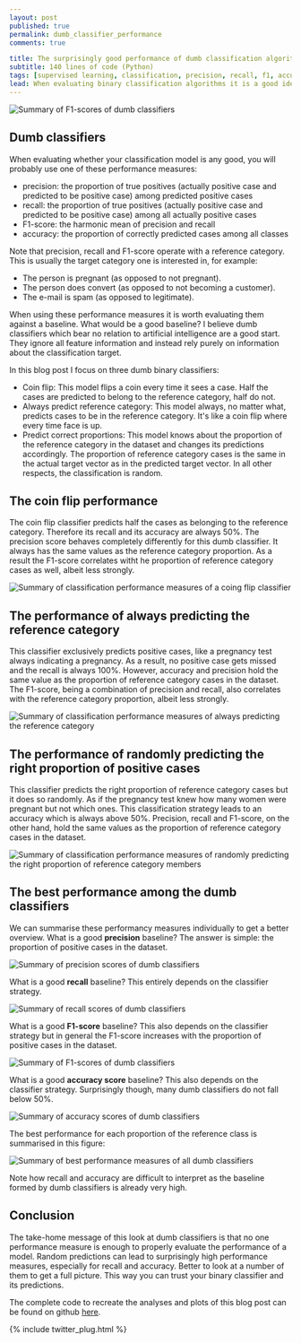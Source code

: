 ```yaml
---
layout: post
published: true
permalink: dumb_classifier_performance
comments: true

title: The surprisingly good performance of dumb classification algorithms
subtitle: 140 lines of code (Python)
tags: [supervised learning, classification, precision, recall, f1, accuracy, data science, python]
lead: When evaluating binary classification algorithms it is a good idea to have a baseline for the performance measures. In this blog post I calculate the classification performance of really dumb classifiers. These models do not use any feature information. If your own classification model performance just like them, there is a problem.
---
```


![Summary of F1-scores of dumb classifiers](https://raw.githubusercontent.com/rikunert/dumb_classifier_performance/master/f1_summary.png "F1-scores of dumb classifiers")

<!--excerpt-->

## Dumb classifiers

When evaluating whether your classification model is any good, you will probably use one of these performance measures:

* precision: the proportion of true positives (actually positive case and predicted to be positive case) among predicted positive cases
* recall: the proportion of true positives (actually positive case and predicted to be positive case) among all actually positive cases
* F1-score: the harmonic mean of precision and recall
* accuracy: the proportion of correctly predicted cases among all classes

Note that precision, recall and F1-score operate with a reference category.
This is usually the target category one is interested in, for example:
* The person is pregnant (as opposed to not pregnant).
* The person does convert (as opposed to not becoming a customer).
* The e-mail is spam (as opposed to legitimate).

When using these performance measures it is worth evaluating them against a baseline.
What would be a good baseline?
I believe dumb classifiers which bear no relation to artificial intelligence are a good start.
They ignore all feature information and instead rely purely on information about the classification target.

In this blog post I focus on three dumb binary classifiers:

* Coin flip: This model flips a coin every time it sees a case. Half the cases are predicted to belong to the reference category, half do not.
* Always predict reference category: This model always, no matter what, predicts cases to be in the reference category. It's like a coin flip where every time face is up.
* Predict correct proportions: This model knows about the proportion of the reference category in the dataset and changes its predictions accordingly. The proportion of reference category cases is the same in the actual target vector as in the predicted target vector. In all other respects, the classification is random.

## The coin flip performance

The coin flip classifier predicts half the cases as belonging to the reference category.
Therefore its recall and its accuracy are always 50%.
The precision score behaves completely differently for this dumb classifier.
It always has the same values as the reference category proportion.
As a result the F1-score correlates witht he proportion of reference category cases as well, albeit less strongly.

![Summary of classification performance measures of a coing flip classifier](https://raw.githubusercontent.com/rikunert/dumb_classifier_performance/master/coin_flip.png "Summary of classification performance measures of a coing flip classifier")

## The performance of always predicting the reference category

This classifier exclusively predicts positive cases, like a pregnancy test always indicating a pregnancy.
As a result, no positive case gets missed and the recall is always 100%.
However, accuracy and precision hold the same value as the proportion of reference category cases in the dataset.
The F1-score, being a combination of precision and recall, also correlates with the reference category proportion, albeit less strongly.

![Summary of classification performance measures of always predicting the reference category](https://raw.githubusercontent.com/rikunert/dumb_classifier_performance/master/positive_only.png "Summary of classification performance measures of a classifier which only predicts positive cases")

## The performance of randomly predicting the right proportion of positive cases

This classifier predicts the right proportion of reference category cases but it does so randomly.
As if the pregnancy test knew how many women were pregnant but not which ones.
This classification strategy leads to an accuracy which is always above 50%.
Precision, recall and F1-score, on the other hand, hold the same values as the proportion of reference category cases in the dataset.

![Summary of classification performance measures of randomly predicting the right proportion of reference category members](https://raw.githubusercontent.com/rikunert/dumb_classifier_performance/master/right_proportion.png "Summary of classification performance measures of randomly predicting the right proportion of reference category members")

## The best performance among the dumb classifiers

We can summarise these performancy measures individually to get a better overview.
What is a good **precision** baseline?
The answer is simple: the proportion of positive cases in the dataset.

![Summary of precision scores of dumb classifiers](https://raw.githubusercontent.com/rikunert/dumb_classifier_performance/master/precision_summary.png "Summary of precision scores of dumb classifiers")

What is a good **recall** baseline?
This entirely depends on the classifier strategy.

![Summary of recall scores of dumb classifiers](https://raw.githubusercontent.com/rikunert/dumb_classifier_performance/master/recall_summary.png "Summary of recall scores of dumb classifiers")

What is a good **F1-score** baseline?
This also depends on the classifier strategy but in general the F1-score increases with the proportion of positive cases in the dataset.

![Summary of F1-scores of dumb classifiers](https://raw.githubusercontent.com/rikunert/dumb_classifier_performance/master/f1_summary.png "Summary of recall F1-scores of dumb classifiers")

What is a good **accuracy score** baseline?
This also depends on the classifier strategy. Surprisingly though, many dumb classifiers do not fall below 50%.

![Summary of accuracy scores of dumb classifiers](https://raw.githubusercontent.com/rikunert/dumb_classifier_performance/master/accuracy_summary.png "Summary of recall accuracy scores of dumb classifiers")

The best performance for each proportion of the reference class is summarised in this figure:

![Summary of best performance measures of all dumb classifiers](https://raw.githubusercontent.com/rikunert/dumb_classifier_performance/master/best_dumb.png "Summary of best performance measures of all dumb classifiers")

Note how recall and accuracy are difficult to interpret as the baseline formed by dumb classifiers is already very high.

## Conclusion

The take-home message of this look at dumb classifiers is that no one performance measure is enough to properly evaluate the performance of a model.
Random predictions can lead to surprisingly high performance measures, especially for recall and accuracy.
Better to look at a number of them to get a full picture.
This way you can trust your binary classifier and its predictions.

The complete code to recreate the analyses and plots of this blog post can be found on github [here](https://github.com/rikunert/dumb_classifier_performance).

{% include twitter_plug.html %}
